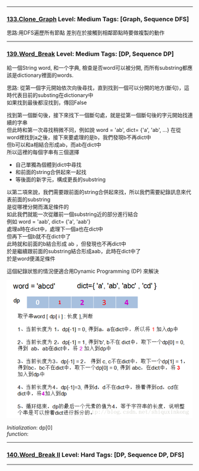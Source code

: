 
***
  
  
### [133.Clone_Graph](../SourceCode/Python/133.Clone_Graph.py) Level: Medium Tags: [Graph, Sequence DFS]
  
思路:用DFS遍歷所有節點
差別在於接觸到相鄰節點時要做複製的動作
  
  

***

### [139.Word_Break](../SourceCode/Python/139.Word_Break.py) Level: Medium Tags: [DP, Sequence DP]

給一個String word, 和一个字典, 檢查是否word可以被分開, 而所有substring都應該是dictionary裡面的words.  
  
思路: 從第一個字元開始依次向後尋找，直到找到一個可以分開的地方(斷句)，這時代表目前的substing在dictionary中  
如果找到最後都沒找到，傳回False  
  
找到第一個斷句後，接下來找下一個斷句處，就是從第一個斷句後的字元開始找連續的字串  
但此時和第一次尋找稍微不同，例如說 word = 'ab', dict= {'a', 'ab', ...}
在從word裡找到a之後，接下來要處理的是b，我們發現b不再dict中  
但b可以和a相結合形成ab，而ab在dict中  
所以這裡的每個字串有三個選擇  

+ 自己單獨為個體到dict中尋找
+ 和前面的string合併起來一起找
+ 等後面的新字元，構成更長的substring  

以第二項來說，我們需要跟前面的string合併起來找，所以我們需要紀錄訊息來代表前面的substring  
是從哪裡分開而滿足條件的  
如此我們就能一次從離前一個substring近的部分進行結合  
例如 word = 'aab', dict= {'a', 'aab'}  
處理a時在dict中，處理下一個a也在dict中  
但再下一個b就不在dict中了  
此時就和前面的b結合形成 ab ，但發現也不再dict中  
於是繼續跟前面的substring結合形成aab，此時在dict中了  
於是word便滿足條件

這個紀錄狀態的情況便適合用Dynamic Programming (DP) 來解決

![Alt text](Res/dp.png)


_Initialization_: dp\[0]  
_function_: 
***
  
  
### [140.Word_Break II](../SourceCode/Python/140.Word_Break_II.py) Level: Hard Tags: [DP, Sequence DP, DFS]
  
  
***
